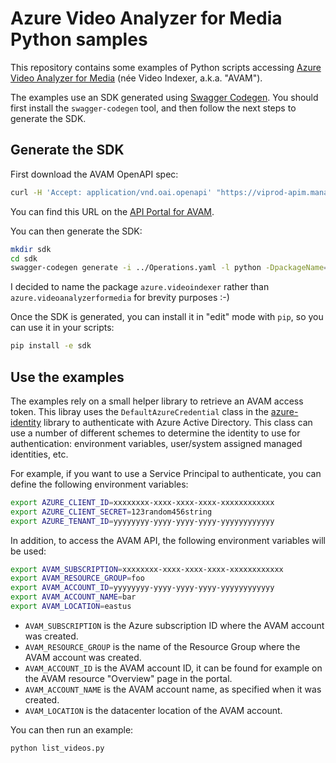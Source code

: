 # Azure Video Analyzer for Media Python samples

This repository contains some examples of Python scripts accessing [Azure Video Analyzer for Media](https://docs.microsoft.com/en-us/azure/azure-video-analyzer/video-analyzer-for-media-docs/) (née Video Indexer, a.k.a. "AVAM").

The examples use an SDK generated using [Swagger Codegen](https://github.com/swagger-api/swagger-codegen). You should first install the `swagger-codegen` tool, and then follow the next steps to generate the SDK.

## Generate the SDK

First download the AVAM OpenAPI spec:

```sh
curl -H 'Accept: application/vnd.oai.openapi' "https://viprod-apim.management.azure-api.net/subscriptions/000/resourceGroups/000/providers/Microsoft.ApiManagement/service/viprod-apim/apis/Operations?api-version=2019-12-01" > Operations.yaml
```

You can find this URL on the [API Portal for AVAM](https://api-portal.videoindexer.ai/api-details#api=Operations).

You can then generate the SDK:

```sh
mkdir sdk
cd sdk
swagger-codegen generate -i ../Operations.yaml -l python -DpackageName=azure.videoindexer
```

I decided to name the package `azure.videoindexer` rather than `azure.videoanalyzerformedia` for brevity purposes :-)

Once the SDK is generated, you can install it in "edit" mode with `pip`, so you can use it in your scripts:

```sh
pip install -e sdk
```

## Use the examples

The examples rely on a small helper library to retrieve an AVAM access token. This libray uses the `DefaultAzureCredential` class in the [azure-identity](https://docs.microsoft.com/en-us/python/api/overview/azure/identity-readme?view=azure-python) library to authenticate with Azure Active Directory. This class can use a number of different schemes to determine the identity to use for authentication: environment variables, user/system assigned managed identities, etc.

For example, if you want to use a Service Principal to authenticate, you can define the following environment variables:

```sh
export AZURE_CLIENT_ID=xxxxxxxx-xxxx-xxxx-xxxx-xxxxxxxxxxxx
export AZURE_CLIENT_SECRET=123random456string
export AZURE_TENANT_ID=yyyyyyyy-yyyy-yyyy-yyyy-yyyyyyyyyyyy
```

In addition, to access the AVAM API, the following environment variables will be used:

```sh
export AVAM_SUBSCRIPTION=xxxxxxxx-xxxx-xxxx-xxxx-xxxxxxxxxxxx
export AVAM_RESOURCE_GROUP=foo
export AVAM_ACCOUNT_ID=yyyyyyyy-yyyy-yyyy-yyyy-yyyyyyyyyyyy
export AVAM_ACCOUNT_NAME=bar
export AVAM_LOCATION=eastus
```

- `AVAM_SUBSCRIPTION` is the Azure subscription ID where the AVAM account was created.
- `AVAM_RESOURCE_GROUP` is the name of the Resource Group where the AVAM account was created.
- `AVAM_ACCOUNT_ID` is the AVAM account ID, it can be found for example on the AVAM resource "Overview" page in the portal.
- `AVAM_ACCOUNT_NAME` is the AVAM account name, as specified when it was created.
- `AVAM_LOCATION` is the datacenter location of the AVAM account.

You can then run an example:

```sh
python list_videos.py
```
